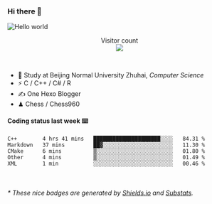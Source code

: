 ### Hi there 👋


<img src="https://raw.githubusercontent.com/sagar-viradiya/sagar-viradiya/master/resources/banner.png" alt="Hello world">
<p align="center"> 
  Visitor count<br/>
  <img src="https://profile-counter.glitch.me/youszoe/count.svg" />
</p>

<br/>


- 🍻  Study at Beijing Normal University Zhuhai, _Computer Science_
- ⚡  C / C++ / C# / R
- ✍️  One Hexo Blogger
- ♟  Chess / Chess960 


#### Coding status last week ⌨️

<!--START_SECTION:waka-->
```text
C++        4 hrs 41 mins   █████████████████████░░░░   84.31 % 
Markdown   37 mins         ██▓░░░░░░░░░░░░░░░░░░░░░░   11.30 % 
CMake      6 mins          ▒░░░░░░░░░░░░░░░░░░░░░░░░   01.80 % 
Other      4 mins          ▒░░░░░░░░░░░░░░░░░░░░░░░░   01.49 % 
XML        1 min           ░░░░░░░░░░░░░░░░░░░░░░░░░   00.46 % 
```
<!--END_SECTION:waka-->

<br/>
<center><img src="http://ghchart.rshah.org/409ba5/yousazoe" alt="" /></center>


<h6>* These nice badges are generated by <a href="https://shields.io/">Shields.io</a> and <a href="https://github.com/spencerwooo/Substats">Substats</a>.</h6>
